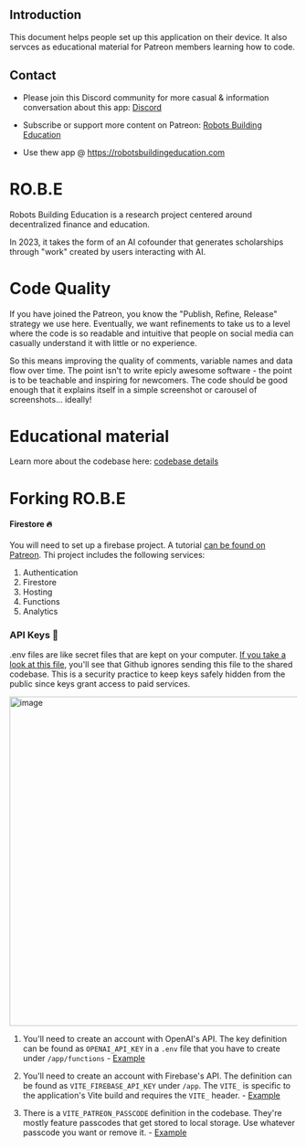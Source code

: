 ## Introduction

This document helps people set up this application on their device. It also servces as educational material for Patreon members learning how to code.

## Contact

- Please join this Discord community for more casual & information conversation about this app: [Discord](https://discord.gg/9kguaaDRmt)

- Subscribe or support more content on Patreon: [Robots Building Education](https://patreon.com/robotsbuildingeducation)

- Use thew app @ https://robotsbuildingeducation.com

# RO.B.E

Robots Building Education is a research project centered around decentralized finance and education.

In 2023, it takes the form of an AI cofounder that generates scholarships through "work" created by users interacting with AI.

# Code Quality

If you have joined the Patreon, you know the "Publish, Refine, Release" strategy we use here. Eventually, we want refinements to take us to a level where the code is so readable and intuitive that people on social media can casually understand it with little or no experience.

So this means improving the quality of comments, variable names and data flow over time. The point isn't to write epicly awesome software - the point is to be teachable and inspiring for newcomers. The code should be good enough that it explains itself in a simple screenshot or carousel of screenshots... ideally!

# Educational material

Learn more about the codebase here: [codebase details](https://github.com/RobotsBuildingEducation/RobotsBuildingEducation/blob/main/app/README.md)

# Forking RO.B.E

#### Firestore 🔥

You will need to set up a firebase project. A tutorial [can be found on Patreon](https://www.patreon.com/posts/93082226). Thi project includes the following services:

1. Authentication
2. Firestore
3. Hosting
4. Functions
5. Analytics

### API Keys 🔐

.env files are like secret files that are kept on your computer. [If you take a look at this file](https://github.com/RobotsBuildingEducation/RobotsBuildingEducation/blob/refactor-sessions/app/.gitignore#L26-L27), you'll see that Github ignores sending this file to the shared codebase. This is a security practice to keep keys safely hidden from the public since keys grant access to paid services.

<img width="577" alt="image" src="https://github.com/RobotsBuildingEducation/Educate/assets/65219666/e73253eb-623d-467e-80dd-e4eac02ddeec">

1. You'll need to create an account with OpenAI's API. The key definition can be found as `OPENAI_API_KEY` in a `.env` file that you have to create under `/app/functions` - [Example](https://github.com/RobotsBuildingEducation/RobotsBuildingEducation/blob/refactor-sessions/app/functions/index.js#L9-L13)

2. You'll need to create an account with Firebase's API. The definition can be found as `VITE_FIREBASE_API_KEY` under `/app`. The `VITE_` is specific to the application's Vite build and requires the `VITE_` header. - [Example](https://github.com/RobotsBuildingEducation/RobotsBuildingEducation/blob/refactor-sessions/app/src/database/firebaseResources.tsx#L12-L22)

3. There is a `VITE_PATREON_PASSCODE` definition in the codebase. They're mostly feature passcodes that get stored to local storage. Use whatever passcode you want or remove it. - [Example](https://github.com/RobotsBuildingEducation/RobotsBuildingEducation/blob/refactor-sessions/app/src/App.tsx#L132)
